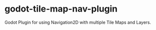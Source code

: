 # godot-tile-map-nav-plugin
Godot Plugin for using Navigation2D with multiple Tile Maps and Layers.
